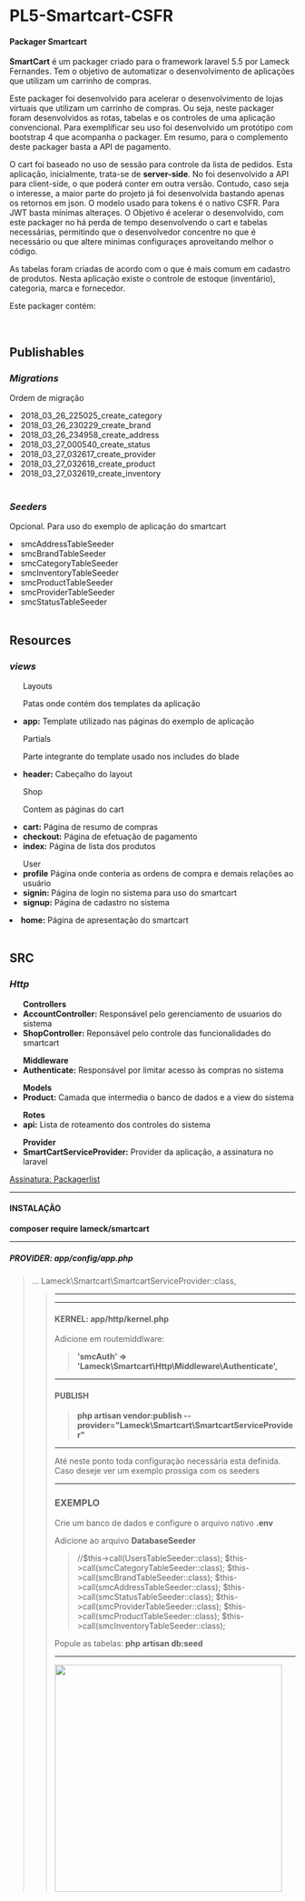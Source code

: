 # PL5-Smartcart-CSFR

#### Packager Smartcart

<p><b>SmartCart</b> é um packager criado para o framework laravel 5.5 por Lameck Fernandes. Tem o objetivo de automatizar o desenvolvimento de aplicações que utilizam um carrinho de compras.</p>

<p>Este packager foi desenvolvido para acelerar o desenvolvimento de lojas virtuais que utilizam um carrinho de compras. Ou seja, neste packager foram desenvolvidos as rotas, tabelas e os controles de uma aplicação convencional. Para exemplificar seu uso foi desenvolvido um protótipo com bootstrap 4 que acompanha o packager. Em resumo, para o complemento deste packager basta a API de pagamento.</p>

<p>O cart foi baseado no uso de sessão para controle da lista de pedidos. Esta aplicação, inicialmente, trata-se de <b>server-side</b>. No foi desenvolvido a API para client-side, o que poderá conter em outra versão. Contudo, caso seja o interesse, a maior parte do projeto já foi desenvolvida bastando apenas os retornos em json. O modelo usado para tokens é o nativo CSFR. Para JWT basta mínimas alteraçes. O Objetivo é acelerar o desenvolvido, com este packager no há perda de tempo desenvolvendo o cart e tabelas necessárias, permitindo que o desenvolvedor concentre no que é necessário ou que altere minimas configuraçes aproveitando melhor o código.</p>

<p>As tabelas foram criadas de acordo com o que é mais comum em cadastro de produtos. Nesta aplicação existe o controle de estoque (inventário), categoria, marca e fornecedor.</p>

<p>Este packager contém:</p>
 <br>
  <h2><b>Publishables</b></h2>
  <h3><i>Migrations</i></h3>
  <p>Ordem de migração</p>
  <o>
      <li>2018_03_26_225025_create_category</li>
      <li>2018_03_26_230229_create_brand</li>
      <li>2018_03_26_234958_create_address</li>
      <li>2018_03_27_000540_create_status</li>
      <li>2018_03_27_032617_create_provider</li>
      <li>2018_03_27_032618_create_product</li>
      <li>2018_03_27_032619_create_inventory</li>
  </o>
  <br>
      <h3><i>Seeders</i></h3>
      <p>Opcional. Para uso do exemplo de aplicação do smartcart</p>
      <o>
          <li>smcAddressTableSeeder</li>
          <li>smcBrandTableSeeder</li>
          <li>smcCategoryTableSeeder</li>
          <li>smcInventoryTableSeeder</li>
          <li>smcProductTableSeeder</li>
          <li>smcProviderTableSeeder</li>
          <li>smcStatusTableSeeder</li>
      </o>

   <br>
    <h2><b>Resources</b></h2>
    <h3><i>views</i></h3>
    <o>
        <ul>Layouts
            <p>Patas onde contém dos templates da aplicação</p>
            <li><b>app:</b> Template utilizado nas páginas do exemplo de aplicação</li>
        </ul>
        <ul>Partials
            <p>Parte integrante do template usado nos includes do blade</p>
            <li><b>header:</b> Cabeçalho do layout</li>
        </ul>
        <ul>Shop
            <p>Contem as páginas do cart</p>
            <li><b>cart:</b> Página de resumo de compras</li>
            <li><b>checkout:</b> Página de efetuação de pagamento</li>
            <li><b>index:</b> Página de lista dos produtos</li>
        </ul>
        <ul>User
            <li><b>profile</b> Página onde conteria as ordens de compra e demais relações ao usuário</li>
            <li><b>signin: </b> Página de login no sistema para uso do smartcart</li>
            <li><b>signup:</b> Página de cadastro no sistema</li>
        </ul>
        <li><b>home:</b> Página de apresentação do smartcart</li>
    </o>


   <br>
    <h2><b>SRC</b></h2>
    <h3><i>Http</i></h3>
    <o>
        <ul><b>Controllers</b>
            <li><b>AccountController:</b> Responsável pelo gerenciamento de usuarios do sistema</li>
            <li><b>ShopController:</b> Reponsável pelo controle das funcionalidades do smartcart</li>
        </ul>
        <ul><b>Middleware</b>
            <li><b>Authenticate:</b> Responsável por limitar acesso às compras no sistema</li>                  
        </ul>
        <ul><b>Models</b>
            <li><b>Product:</b> Camada que intermedia o banco de dados e a view do sistema</li>                  
        </ul>
        <ul><b>Rotes</b>
            <li><b>api:</b> Lista de roteamento dos controles do sistema</li>                  
        </ul>
        <ul><b>Provider</b>
            <li><b>SmartCartServiceProvider:</b> Provider da aplicação, a assinatura no laravel</li>             
        </ul>                
    </o>
            
<a href="https://packagist.org/packages/lameck/smartcart">Assinatura: Packagerlist</a>

<hr>

#### INSTALAÇÃO

 <b>composer require lameck/smartcart</b>

<hr>

##### PROVIDER: app/config/app.php
<blockquote>
...   
   Lameck\Smartcart\SmartcartServiceProvider::class,
<blockquote>

<hr>
  
 <hr>
 
#### KERNEL: app/http/kernel.php
Adicione em routemiddlware:<br>
<blockquote>
        <b>'smcAuth' => 'Lameck\Smartcart\Http\Middleware\Authenticate',</b>
</blockquote>

<hr>

#### PUBLISH

<blockquote>
<b>php artisan vendor:publish --provider="Lameck\Smartcart\SmartcartServiceProvider"</b>
</blockquote>

<hr>

<p>Até neste ponto toda configuração necessária esta definida. Caso deseje ver um exemplo prossiga com os seeders</p>

<hr>

### EXEMPLO
<p>Crie um banco de dados e configure o arquivo nativo <b>.env</b></p>
<p>Adicione ao arquivo <b>DatabaseSeeder</b></p>
<blockquote>
    //$this->call(UsersTableSeeder::class);
    $this->call(smcCategoryTableSeeder::class);
    $this->call(smcBrandTableSeeder::class);
    $this->call(smcAddressTableSeeder::class);
    $this->call(smcStatusTableSeeder::class);        
    $this->call(smcProviderTableSeeder::class);
    $this->call(smcProductTableSeeder::class);
    $this->call(smcInventoryTableSeeder::class);
</blockquote>
<p>Popule as tabelas: <b>php artisan db:seed</b></p>

<hr>

<img src="https://s18.postimg.org/l3tkwszh5/Dominio.jpg" widht="400" height="400">

